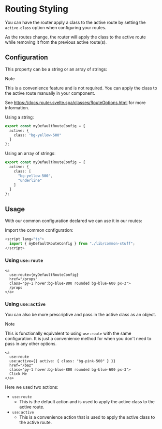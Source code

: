 # Routing Styling

You can have the router apply a class to the active route by setting the `active.class` option
when configuring your routes.

As the routes change, the router will apply the class to the active route while removing it from the previous active route(s).

## Configuration

This property can be a string or an array of strings:

> [!NOTE]
> This is a convenience feature and is not required. You can apply the class to the active route manually in your component.
>
> See <https://docs.router.svelte.spa/classes/RouteOptions.html> for more information.

Using a string:

```ts
export const myDefaultRouteConfig = {
  active: {
    class: "bg-yellow-500"
  }
};
```

Using an array of strings:

```ts
export const myDefaultRouteConfig = {
  active: {
    class: [
      "bg-yellow-500",
      "underline"
    ]
  }
};
```

## Usage

With our common configuration declared we can use it in our routes:

Import the common configuration:

```ts
<script lang="ts">
  import { myDefaultRouteConfig } from "./lib/common-stuff";
</script>
```

### Using `use:route`

```svelte
<a
  use:route={myDefaultRouteConfig}
  href="/props"
  class="py-1 hover:bg-blue-800 rounded bg-blue-600 px-3">
  /props
</a>
```

### Using `use:active`

You can also be more prescriptive and pass in the active class as an object.

> [!NOTE]
> This is functionally equivalent to using `use:route` with the same configuration.
> It is just a convenience method for when you don't need to pass in any other options.

```svelte
<a
  use:route
  use:active={{ active: { class: "bg-pink-500" } }}
  href="/baz"
  class="py-1 hover:bg-blue-800 rounded bg-blue-600 px-3">
  Click Me
</a>
```

Here we used two actions:

- `use:route`
  - This is the default action and is used to apply the active class to the active route.
- `use:active`
  - This is a convenience action that is used to apply the active class to the active route.
